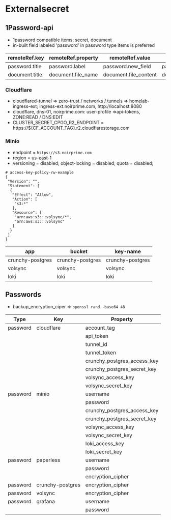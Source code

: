 # Externalsecret

## 1Password-api

- 1password compatible items: secret, document
- in-built field labeled 'password' in password type items is preferred

| remoteRef.key  | remoteRef.property | remoteRef.value       | ignored                     |
| -------------- | ------------------ | --------------------- | --------------------------- |
| password.title | password.label     | password.new_field    | password.section/notes/tags |
| document.title | document.file_name | document.file_content | document.section/notes/tags |

### Cloudflare

- cloudflared-tunnel => zero-trust / networks / tunnels => homelab-ingress-ext; ingress-ext.noirprime.com, http://localhost:8080
- cloudflare, dns-01, noirprime.com: user-profile =>api-tokens, ZONE:READ / DNS:EDIT
- CLUSTER_SECRET_CPGO_R2_ENDPOINT = https://${CF_ACCOUNT_TAG}.r2.cloudflarestorage.com

### Minio

- endpoint = `https://s3.noirprime.com`
- region = us-east-1
- versioning = disabled; object-locking = disabled; quota = disabled;

```
# access-key-policy-rw-example
{
 "Version": "",
 "Statement": [
  {
   "Effect": "Allow",
   "Action": [
    "s3:*"
   ],
   "Resource": [
    "arn:aws:s3:::volsync/*",
    "arn:aws:s3:::volsync"
   ]
  }
 ]
}
```

| app              | bucket           | key-name         |
| ---------------- | ---------------- | ---------------- |
| crunchy-postgres | crunchy-postgres | crunchy-postgres |
| volsync          | volsync          | volsync          |
| loki             | loki             | loki             |

## Passwords

- backup_encryption_ciper => `openssl rand -base64 48`

| Type     | Key              | Property                    |
| -------- | ---------------- | --------------------------- |
| password | cloudflare       | account_tag                 |
|          |                  | api_token                   |
|          |                  | tunnel_id                   |
|          |                  | tunnel_token                |
|          |                  | crunchy_postgres_access_key |
|          |                  | crunchy_postgres_secret_key |
|          |                  | volsync_access_key          |
|          |                  | volsync_secret_key          |
| password | minio            | username                    |
|          |                  | password                    |
|          |                  | crunchy_postgres_access_key |
|          |                  | crunchy_postgres_secret_key |
|          |                  | volsync_access_key          |
|          |                  | volsync_secret_key          |
|          |                  | loki_access_key             |
|          |                  | loki_secret_key             |
| password | paperless        | username                    |
|          |                  | password                    |
|          |                  | encryption_cipher           |
| password | crunchy-postgres | encryption_cipher           |
| password | volsync          | encryption_cipher           |
| password | grafana          | username                    |
|          |                  | password                    |
